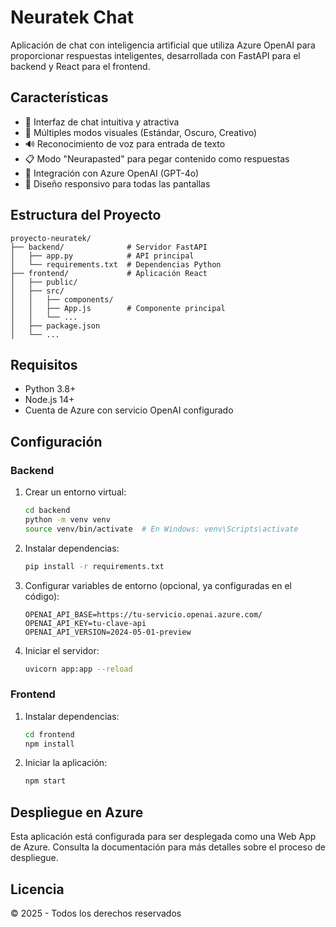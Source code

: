# Neuratek Chat

Aplicación de chat con inteligencia artificial que utiliza Azure OpenAI para proporcionar respuestas inteligentes, desarrollada con FastAPI para el backend y React para el frontend.

## Características

- 💬 Interfaz de chat intuitiva y atractiva
- 🎨 Múltiples modos visuales (Estándar, Oscuro, Creativo)
- 🔊 Reconocimiento de voz para entrada de texto
- 📋 Modo "Neurapasted" para pegar contenido como respuestas
- 🧠 Integración con Azure OpenAI (GPT-4o)
- 📱 Diseño responsivo para todas las pantallas

## Estructura del Proyecto

```
proyecto-neuratek/
├── backend/              # Servidor FastAPI
│   ├── app.py            # API principal
│   └── requirements.txt  # Dependencias Python
├── frontend/             # Aplicación React
│   ├── public/
│   ├── src/
│   │   ├── components/
│   │   ├── App.js        # Componente principal
│   │   └── ...
│   ├── package.json
│   └── ...
```

## Requisitos

- Python 3.8+
- Node.js 14+
- Cuenta de Azure con servicio OpenAI configurado

## Configuración

### Backend

1. Crear un entorno virtual:
   ```bash
   cd backend
   python -m venv venv
   source venv/bin/activate  # En Windows: venv\Scripts\activate
   ```

2. Instalar dependencias:
   ```bash
   pip install -r requirements.txt
   ```

3. Configurar variables de entorno (opcional, ya configuradas en el código):
   ```
   OPENAI_API_BASE=https://tu-servicio.openai.azure.com/
   OPENAI_API_KEY=tu-clave-api
   OPENAI_API_VERSION=2024-05-01-preview
   ```

4. Iniciar el servidor:
   ```bash
   uvicorn app:app --reload
   ```

### Frontend

1. Instalar dependencias:
   ```bash
   cd frontend
   npm install
   ```

2. Iniciar la aplicación:
   ```bash
   npm start
   ```

## Despliegue en Azure

Esta aplicación está configurada para ser desplegada como una Web App de Azure. Consulta la documentación para más detalles sobre el proceso de despliegue.

## Licencia

© 2025 - Todos los derechos reservados